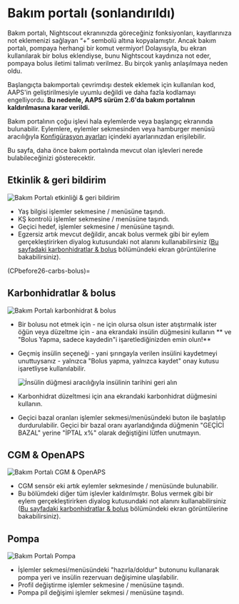 # Bakım portalı (sonlandırıldı)

Bakım portalı, Nightscout ekranınızda göreceğiniz fonksiyonları, kayıtlarınıza not eklemenizi sağlayan “+” sembolü altına kopyalamıştır. Ancak bakım portalı, pompaya herhangi bir komut vermiyor! Dolayısıyla, bu ekran kullanılarak bir bolus eklendiyse, bunu Nightscout kaydınıza not eder, pompaya bolus iletimi talimatı verilmez. Bu birçok yanlış anlaşılmaya neden oldu.

Başlangıçta bakımportalı çevrimdışı destek eklemek için kullanılan kod, AAPS'in geliştirilmesiyle uyumlu değildi ve daha fazla kodlamayı engelliyordu. **Bu nedenle, AAPS sürüm 2.6'da bakım portalının kaldırılmasına karar verildi.**

Bakım portalının çoğu işlevi hala eylemlerde veya başlangıç ekranında bulunabilir. Eylemlere, eylemler sekmesinden veya hamburger menüsü aracılığıyla [Konfigürasyon ayarları](../Configuration/Config-Builder.md) içindeki ayarlarınızdan erişilebilir.

Bu sayfa, daha önce bakım portalında mevcut olan işlevleri nerede bulabileceğinizi gösterecektir.

## Etkinlik & geri bildirim

![Bakım Portalı etkinliği & geri bildirim](../images/Careportal_25_26_1_IIb.png)

- Yaş bilgisi işlemler sekmesine / menüsüne taşındı.
- KŞ kontrolü işlemler sekmesine / menüsüne taşındı.
- Geçici hedef, işlemler sekmesine / menüsüne taşındı.
- Egzersiz artık mevcut değildir, ancak bolus vermek gibi bir eylem gerçekleştirirken diyalog kutusundaki not alanını kullanabilirsiniz ([Bu sayfadaki karbonhidratlar & bolus](CPbefore26-carbs-bolus) bölümündeki ekran görüntülerine bakabilirsiniz).

(CPbefore26-carbs-bolus)=

## Karbonhidratlar & bolus

![Bakım Portalı karbonhidrat & bolus](../images/Careportal_25_26_2_IIa.png)

- Bir bolusu not etmek için - ne için olursa olsun ister atıştırmalık ister öğün veya düzeltme için - ana ekrandaki insülin düğmesini kullanın ** ve "Bolus Yapma, sadece kaydedin"i işaretlediğinizden emin olun!**

- Geçmiş insülin seçeneği - yani şırıngayla verilen insülini kaydetmeyi unuttuysanız - yalnızca "Bolus yapma, yalnızca kaydet" onay kutusu işaretliyse kullanılabilir.

  ![İnsülin düğmesi aracılığıyla insülinin tarihini geri alın](../images/Careportal_25_26_5.png)

- Karbonhidrat düzeltmesi için ana ekrandaki karbonhidrat düğmesini kullanın.

- Geçici bazal oranları işlemler sekmesi/menüsündeki buton ile başlatılıp durdurulabilir. Geçici bir bazal oranı ayarlandığında düğmenin "GEÇİCİ BAZAL" yerine "İPTAL x%" olarak değiştiğini lütfen unutmayın.

## CGM & OpenAPS

![Bakım Portalı CGM & OpenAPS](../images/Careportal_25_26_3_IIa.png)

- CGM sensör eki artık eylemler sekmesinde / menüsünde bulunabilir.
- Bu bölümdeki diğer tüm işlevler kaldırılmıştır. Bolus vermek gibi bir eylem gerçekleştirirken diyalog kutusundaki not alanını kullanabilirsiniz ([Bu sayfadaki karbonhidratlar & bolus](CPbefore26-carbs-bolus) bölümündeki ekran görüntülerine bakabilirsiniz).

## Pompa

![Bakım Portalı Pompa](../images/Careportal_25_26_4_IIb.png)

- İşlemler sekmesi/menüsündeki "hazırla/doldur" butonunu kullanarak pompa yeri ve insülin rezervuarı değişimine ulaşılabilir.
- Profil değiştirme işlemler sekmesine / menüsüne taşındı.
- Pompa pil değişimi işlemler sekmesi / menüsüne taşındı.
